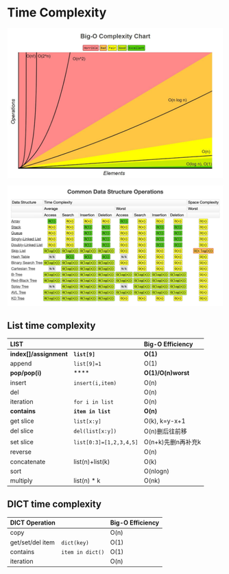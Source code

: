 # Time Complexity

![](../.gitbook/assets/image%20%2826%29.png)

![](../.gitbook/assets/image%20%2827%29.png)

## List time complexity

| **LIST** |  | **Big-O Efficiency** |
| :--- | :--- | :--- |
| **index\[\]/assignment** | **`list[9]`** | **O\(1\)** |
| append | `list[9]=1` | O\(1\) |
| **pop/pop\(i\)** | \*\*\*\* | **O\(1\)/O\(n\)worst** |
| insert | `insert(i,item)` | O\(n\) |
| del |  | O\(n\) |
| iteration | `for i in list` | O\(n\) |
| **contains** | **`item in list`** | **O\(n\)** |
| get slice | `list[x:y]` | O\(k\), k=y-x+1 |
| del slice | `del(list[x:y])` | O\(n\)删后往前移 |
| set slice | `list[0:3]=[1,2,3,4,5]` | O\(n+k\)先删n再补充k |
| reverse |  | O\(n\) |
| concatenate | list\(n\)+list\(k\) | O\(k\) |
| sort |  | O\(nlogn\) |
| multiply | list\(n\) \* k | O\(nk\) |

## DICT time complexity

| **DICT Operation** |  | **Big-O Efficiency** |
| :--- | :--- | :--- |
| copy |  | O\(n\) |
| get/set/del item | `dict(key)` | O\(1\) |
| contains | `item in dict()` | O\(1\) |
| iteration |  | O\(n\) |

